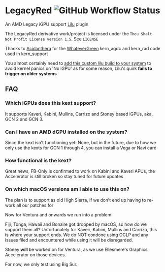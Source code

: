 # LegacyRed ![GitHub Workflow Status](https://img.shields.io/github/actions/workflow/status/NootInc/LegacyRed/main.yml?branch=master&logo=github&style=for-the-badge)

An AMD Legacy iGPU support [Lilu](https://github.com/acidanthera/Lilu) plugin.

The LegacyRed derivative work/project is licensed under the `Thou Shalt Not Profit License version 1.5`. See `LICENSE`

Thanks to [Acidanthera](https://github.com/acidanthera) for the [WhateverGreen](https://github.com/acidanthera/WhateverGreen) kern_agdc and kern_rad code used in kern_support

You almost certainly need to [add this custom lilu build to your system](https://github.com/Zorm-Industries/Lilu) to avoid kernel panics on 'No iGPU' as for some reason, Lilu's quirk **fails to trigger on older systems**

## FAQ

### Which iGPUs does this kext support?

It supports Kaveri, Kabini, Mullins, Carrizo and Stoney based iGPUs, aka, GCN 2 and GCN 3.

### Can I have an AMD dGPU installed on the system?

Since the kext isn't functioning yet: None, but in the future, due to how we only use the kexts for GCN 1 through 4, you can install a Vega or Navi card

### How functional is the kext?

Great news, FB-Only is confirmed to work on Kabini and Kaveri APUs, the Accelerator is still broken so stay tuned for future updates

### On which macOS versions am I able to use this on?

The plan is to support as old High Sierra, if we don't end up having to re-work all our patches for 

Now for Ventura and onwards we run into a problem

Fiji, Tonga, Hawaii and Bonaire got dropped by macOS, so how do we support them all?
Unfortunately for Kaveri, Kabini, Mullins and Carrizo, this is where your support ends.
We do NOT condone using OCLP and any issues filed and encountered while using it will be disregarded.

Stoney **will** be worked on for Ventura, as we use Ellesmere's Graphics Accelerator on those devices.

For now, we only test using Big Sur.
